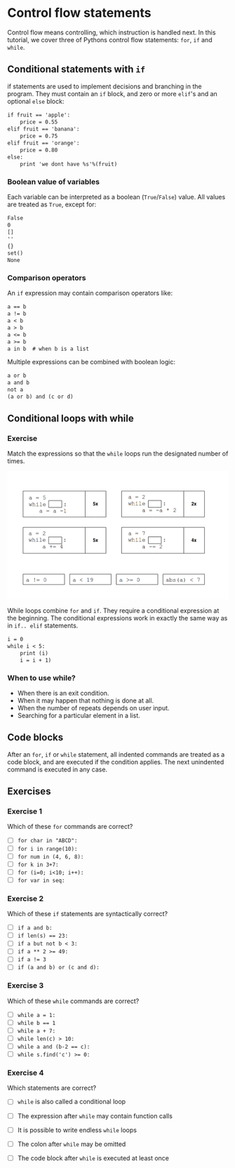 
# Control flow statements

Control flow means controlling, which instruction is handled next. In this tutorial, we cover three of Pythons control flow statements: `for`, `if` and `while`.

## Conditional statements with `if`

if statements are used to implement decisions and branching in the program. They must contain an `if` block, and zero or more `elif`'s and an optional `else` block:

    if fruit == 'apple':
        price = 0.55
    elif fruit == 'banana':
        price = 0.75
    elif fruit == 'orange':	
        price = 0.80
    else:
        print 'we dont have %s'%(fruit)

### Boolean value of variables

Each variable can be interpreted as a boolean (`True`/`False`) value. All values are treated as `True`, except for:

    False
    0
    []
    ''
    {}
    set()
    None

### Comparison operators
An `if` expression may contain comparison operators like:

    a == b
    a != b
    a < b
    a > b
    a <= b
    a >= b
    a in b  # when b is a list

Multiple expressions can be combined with boolean logic:

    a or b
    a and b
    not a
    (a or b) and (c or d)

## Conditional loops with while

### Exercise
Match the expressions so that the `while` loops run the designated number of times.

![while exercise](exercises/while.png)

While loops combine `for` and `if`. They require a conditional expression at the beginning. The conditional expressions work in exactly the same way as in `if.. elif` statements.

    i = 0
    while i < 5:
        print (i)
        i = i + 1)


### When to use while?

* When there is an exit condition.
* When it may happen that nothing is done at all.
* When the number of repeats depends on user input.
* Searching for a particular element in a list.

## Code blocks

After an `for`, `if` or `while` statement, all indented commands are treated as a code block, and are executed if the condition applies.
The next unindented command is executed in any case.

## Exercises

### Exercise 1

Which of these `for` commands are correct?

- [ ] `for char in "ABCD":`
- [ ] `for i in range(10):`
- [ ] `for num in (4, 6, 8):`
- [ ] `for k in 3+7:`
- [ ] `for (i=0; i<10; i++):`
- [ ] `for var in seq:`

### Exercise 2

Which of these `if` statements are syntactically correct?

- [ ] `if a and b:`
- [ ] `if len(s) == 23:`
- [ ] `if a but not b < 3:`
- [ ] `if a ** 2 >= 49:`
- [ ] `if a != 3`
- [ ] `if (a and b) or (c and d):`

### Exercise 3

Which of these `while` commands are correct?

- [ ] `while a = 1:`
- [ ] `while b == 1`
- [ ] `while a + 7:`
- [ ] `while len(c) > 10:`
- [ ] `while a and (b-2 == c):`
- [ ] `while s.find('c') >= 0:`

### Exercise 4

Which statements are correct?

- [ ] `while` is also called a conditional loop
- [ ] The expression after `while` may contain function calls
- [ ] It is possible to write endless `while` loops
- [ ] The colon after `while` may be omitted
- [ ] The code block after `while` is executed at least once

